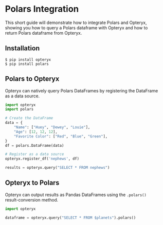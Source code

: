 # Polars Integration

This short guide will demonstrate how to integrate Polars and Opteryx, showing you how to query a Polars dataframe with Opteryx and how to return Polars dataframe from Opteryx.

## Installation

~~~console
$ pip install opteryx
$ pip install polars
~~~

## Polars to Opteryx

Opteryx can natively query Polars DataFrames by registering the DataFrame as a data source.

~~~python
import opteryx
import polars

# Create the DataFrame
data = {
    "Name": ["Huey", "Dewey", "Louie"],
    "Age": [12, 12, 12],
    "Favorite Color": ["Red", "Blue", "Green"],
}
df = polars.DataFrame(data)

# Register as a data source
opteryx.register_df('nephews', df)

results = opteryx.query("SELECT * FROM nephews")
~~~

## Opteryx to Polars

Opteryx can output results as Pandas DataFrames using the `.polars()` result-conversion method.

~~~python
import opteryx

dataframe = opteryx.query("SELECT * FROM $planets").polars()
~~~
